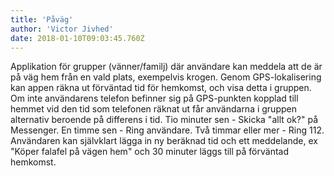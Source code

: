 ```yaml
---
title: 'Påväg'
author: 'Victor Jivhed'
date: 2018-01-10T09:03:45.760Z
---
```

Applikation för grupper (vänner/familj) där användare kan meddela att de är på väg hem från en vald plats, exempelvis krogen. Genom GPS-lokalisering kan appen räkna ut förväntad tid för hemkomst, och visa detta i gruppen. Om inte användarens telefon befinner sig på GPS-punkten kopplad till hemmet vid den tid som telefonen räknat ut får användarna i gruppen alternativ beroende på differens i tid. Tio minuter sen - Skicka "allt ok?" på Messenger. En timme sen - Ring användare. Två timmar eller mer - Ring 112. Användaren kan självklart lägga in ny beräknad tid och ett meddelande, ex "Köper falafel på vägen hem" och 30 minuter läggs till på förväntad hemkomst.
